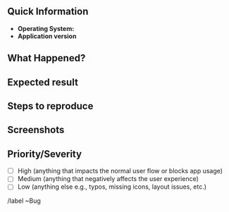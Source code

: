 ## Quick Information
<!-- This is to help replicate the issue as closeley as possible !-->
- **Operating System:** 
- **Application version**

## What Happened?
<!-- A brief description of what happened when you tried to perform an action !-->

## Expected result
<!-- What should have happened when you performed the actions !-->

## Steps to reproduce
<!-- List the steps required to produce the error. These should be as few as possible !-->

## Screenshots
<!-- Any relevant screenshots which show the issue !-->

## Priority/Severity
<!-- Delete as appropriate. The priority and severity assigned may be different to this !-->
- [ ] High (anything that impacts the normal user flow or blocks app usage)
- [ ] Medium (anything that negatively affects the user experience)
- [ ] Low (anything else e.g., typos, missing icons, layout issues, etc.)

/label ~Bug
